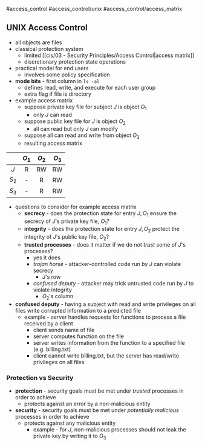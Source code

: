 #access_control #access_control/unix #access_control/access_matrix 
## UNIX Access Control
- all objects are files
- classical protection system
	- limited [[cis/03 - Security Principles/Access Control|access matrix]]
	- discretionary protection state operations
- practical model for end users
	- involves some policy specification
- **mode bits** - first column in `ls -al`
	- defines read, write, and execute for each user group
	- extra flag if file is directory
- example access matrix
	- suppose private key file for subject $J$ is object $O_1$
		- only $J$ can read
	- suppose public key file for $J$ is object $O_2$
		- all can read but only $J$ can modify
	- suppose all can read and write from object $O_3$
	- resulting access matrix

|       | $O_1$ | $O_2$ | $O_3$ |
|:-----:|:-----:|:-----:|:-----:|
|  $J$  |   R   |  RW   |  RW   |
| $S_2$ |   -   |   R   |  RW   |
| $S_3$ |   -   |   R   |  RW   |
- questions to consider for example access matrix
	- **secrecy** - does the protection state for entry $J, O_1$ ensure the secrecy of $J$'s private key file, $O_1$?
	- **integrity** - does the protection state for entry $J, O_2$ protect the integrity of $J$'s public key file, $O_2$?
	- **trusted processes** - does it matter if we do not *trust* some of $J$'s processes?
		- yes it does
		- *trojan horse* - attacker-controlled code run by $J$ can violate secrecy
			- $J$'s row
		- *confused deputy* - attacker may trick untrusted code run by $J$ to violate integrity
			- $O_2$'s column
- **confused deputy** - having a subject with read and write privileges on all files write corrupted information to a predicted file
	- example - server handles requests for functions to process a file received by a client
		- client sends name of file
		- server computes function on the file
		- server writes information from the function to a specified file (e.g. billing.txt)
		- client cannot write billing.txt, but the server has read/write privileges on all files
### Protection vs Security
- **protection** - security goals must be met under *trusted* processes in order to achieve
	- protects against an error by a non-malicious entity
- **security** - security goals must be met under *potentially malicious* processes in order to achieve
	- protects against any malicious entity
		- example - for $J$, non-malicious processes should not leak the private key by writing it to $O_3$